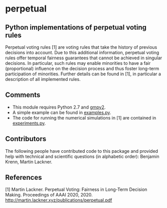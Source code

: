 # perpetual


## Python implementations of perpetual voting rules

Perpetual voting rules [1] are voting rules that take the history of previous
decisions into account. Due to this additional information, perpetual voting
rules offer temporal fairness guarantees that cannot be achieved in singular decisions.
In particular, such rules may enable minorities to have a fair (proportional)
influence on the decision process and thus foster long-term participation of minorities.
Further details can be found in [1], in particular a description of all
implemented rules.

## Comments

* This module requires Python 2.7 and [gmpy2](https://gmpy2.readthedocs.io/).
* A simple example can be found in [examples.py](examples.py).
* The code for running the numerical simulations in [1] are contained in [experiments.py](experiments.py).

## Contributors

The following people have contributed code to this package and provided help with technical and scientific questions (in alphabetic order): Benjamin Krenn, Martin Lackner.

## References

[1] Martin Lackner. Perpetual Voting: Fairness in Long-Term Decision Making. Proceedings of AAAI 2020, 2020. http://martin.lackner.xyz/publications/perpetual.pdf
